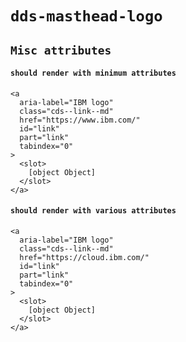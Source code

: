 # `dds-masthead-logo`

## `Misc attributes`

####   `should render with minimum attributes`

```
<a
  aria-label="IBM logo"
  class="cds--link--md"
  href="https://www.ibm.com/"
  id="link"
  part="link"
  tabindex="0"
>
  <slot>
    [object Object]
  </slot>
</a>

```

####   `should render with various attributes`

```
<a
  aria-label="IBM logo"
  class="cds--link--md"
  href="https://cloud.ibm.com/"
  id="link"
  part="link"
  tabindex="0"
>
  <slot>
    [object Object]
  </slot>
</a>

```

